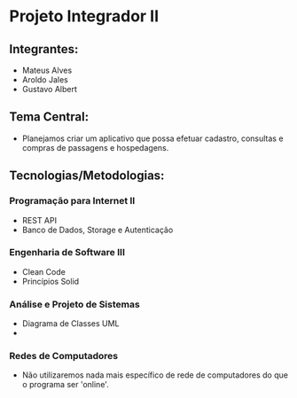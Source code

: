 # Projeto Integrador II

## Integrantes: 
- Mateus Alves
- Aroldo Jales
- Gustavo Albert

## Tema Central:
- Planejamos criar um aplicativo que possa efetuar cadastro, consultas e compras de passagens e hospedagens.

## Tecnologias/Metodologias:

### Programação para Internet II
- REST API
- Banco de Dados, Storage e Autenticação

### Engenharia de Software III
- Clean Code
- Princípios Solid

### Análise e Projeto de Sistemas
- Diagrama de Classes UML
- 

### Redes de Computadores
- Não utilizaremos nada mais específico de rede de computadores do que o programa ser 'online'.
